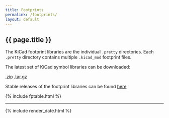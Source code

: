 ```yaml
---
title: Footprints
permalink: /footprints/
layout: default
---
```


## {{ page.title }}

The KiCad footprint libraries are the individual `.pretty` directories. Each `.pretty` directory contains multiple `.kicad_mod` footprint files.

The latest set of KiCad symbol libraries can be downloaded:

[.zip](https://github.com/kicad/kicad-footprints/archive/master.zip)
[.tar.gz](https://github.com/kicad-footprints/archive/master.tar.gz)

Stable releases of the footprint libraries can be found [here](https://github.com/kicad/kicad-footprints/releases)

{% include fptable.html %}

---

{% include render_date.html %}
